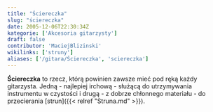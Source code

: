 ```yaml
---
title: "Ściereczka"
slug: "ściereczka"
date: 2005-12-06T22:30:34Z
kategorie: ['Akcesoria gitarzysty']
draft: false
contributor: 'MaciejBlizinski'
wikilinks: ['struny']
aliases: ['/gitara/Ściereczka', 'sciereczka']
---
```

**Ściereczka** to rzecz, którą powinien zawsze mieć pod ręką każdy
gitarzysta. Jedną - najlepiej irchową - służącą do utrzymywania
instrumentu w czystości i drugą - z dobrze chłonnego materiału - do
przecierania [strun]({{< relref "Struna.md" >}}).

